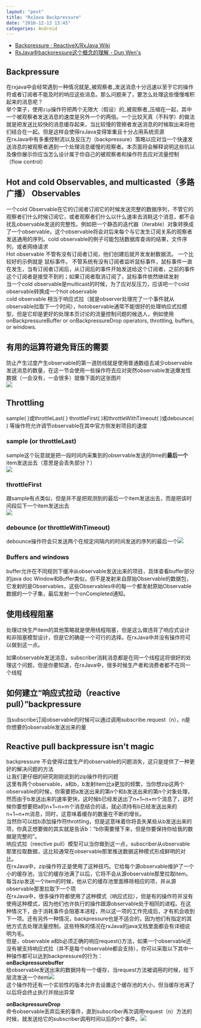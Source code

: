 ```yaml
---
layout: "post"
title: "RxJava Backpressure"
date: "2016-12-13 13:45"
categories: Android
---
```


- [Backpressure · ReactiveX/RxJava Wiki](https://github.com/ReactiveX/RxJava/wiki/Backpressure)
- [RxJava中backpressure这个概念的理解 - Dun Wen's](http://www.dundunwen.com/article/275b1d92-f9da-4bb8-b111-3aa8a6ace245.html)

## Backpressure

在rxjava中会经常遇到一种情况就是_被观察者_发送消息十分迅速以至于它的操作符或者订阅者不能及时的响应这些消息。那么问题来了，要怎么处理这些慢慢堆积起来的消息呢？  
举个栗子，使用`zip`操作符把两个无限大（假设）的_被观察者_压缩在一起，其中一个被观察者发送消息的速度是另外一个的两倍。一个比较天真（不科学）的做法就是把发送比较快的消息缓存起来，当比较慢的管擦者发送消息的时候取出来将他们结合在一起。但是这样会使得rxJava变得笨重且十分占用系统资源  
在rxJava中有多重控制流以及反压力（backpressure）策略以应对当一个快速发送消息的被观察者遇到一个处理消息缓慢的观察者。本页面将会解释说明这些坑以及像你展示你应当怎么设计属于你自己的被观察者和操作符去应对流量控制（flow control）

## Hot and cold Observables, and multicasted（多路广播） Observables

一个cold Observable在它的订阅者订阅它的时候发送完整的数据序列，不管它的观察者们什么时候订阅它，或者观察者们什么以什么速率去消耗这个消息，都不会扰乱observable发送的完整性。例如把一个静态的迭代器（iterable）对象转换成了一个observable，这个observable将会对后来每个与它发生订阅关系的观察者发送通用的序列。cold observable的例子可能包括数据库查询的结果，文件序列，或者网络请求  
Hot observable 不管有没有订阅者订阅，他们创建后就开发发射数据流。 一个比较好的示例就是 鼠标事件。 不管系统有没有订阅者监听鼠标事件，鼠标事件一直在发生，当有订阅者订阅后，从订阅后的事件开始发送给这个订阅者，之前的事件这个订阅者是接受不到的；如果订阅者取消订阅了，鼠标事件依然继续发射  
当一个cold observable是multicast的时候，为了应对反压力，应该吧一个cold observable转换成一个hot observable  
cold observable 相当于响应式拉（就是observer处理完了一个事件就从observable拉取下一个时间），hotobservable通常不能很好的处理响应式拉模型，但是它却是更好的处理本页讨论的流量控制问题的候选人，例如使用onBackpressureBuffer or onBackpressureDrop operators, throttling, buffers, or windows.

## 有用的运算符避免背压的需要

防止产生过度产生observable的第一道防线就是使用普通数组去减少observable发送消息的数量，在这一节会使用一些操作符去应对突然observable发送爆发性数据（一会没有，一会很多）就像下面的这张图片  
![](https://raw.githubusercontent.com/wiki/ReactiveX/RxJava/images/rx-operators/bp.bursty.png)

## Throttling

sample( )或throttleLast( ) throttleFirst( )和throttleWithTimeout( )或debounce( ) 等操作符允许调节observable在其中官方侧发射项目的速度

### sample (or throttleLast)

sample这个玩意就是把一段时间内采集到的observable发送的itme的**最后一个**item发送出去（意思是会丢失部分？）  
![](https://raw.githubusercontent.com/wiki/ReactiveX/RxJava/images/rx-operators/bp.sample.png)

### throttleFirst

跟sample有点类似，但是并不是把观测到的最后一个item发送出去，而是把该时间段后下一个item发送出去  
![](https://raw.githubusercontent.com/wiki/ReactiveX/RxJava/images/rx-operators/bp.throttleFirst.png)

### debounce (or throttleWithTimeout)

debounce操作符会只发送两个在规定间隔内的时间发送的序列的最后一个![](https://raw.githubusercontent.com/wiki/ReactiveX/RxJava/images/rx-operators/bp.debounce.png)

### Buffers and windows

buffer允许在不同规则下缓冲从observable发送出来的项目，具体查看buffer部分的java doc
Window和Buffer类似，但不是发射来自原始Observable的数据包，它发射的是Observables，这些Observables中的每一个都发射原始Observable数据的一个子集，最后发射一个onCompleted通知。

## 使用线程阻塞

处理过快生产item的其他策略就是使用线程阻塞，但是这么做违背了响应式设计和非阻塞模型设计，但是它的确是一个可行的选择。在rxJava中并没有操作符可以做到这一点。

如果observable发送消息，subscriber消耗消息都是在同一个线程这将很好的处理这个问题，但是你要知道，在rxJava中，很多时候生产者和消费者都不在同一个线程

## 如何建立“响应式拉动（reactive pull）”backpressure

当subscribe订阅observable的时候可以通过调用subscribe.request（n），n是你想要的observable发送出来的量

## Reactive pull backpressure isn't magic

backpressure 不会使得过度生产的observable的问题消失，这只是提供了一种更好的解决问题的方法  
让我们更仔细的研究刚刚说到的zip操作符的问题  
这里有两个observable，a和b，b发射item比a更加的频繁，当你想zip这两个observable的时候，你需要把a发送出来的第n个和b发送出来的第n个对象处理，然而由于b发送出来的速率更快，这时候b已经发送出了n+1~n+m个消息了，这时候你要想要把a的n+1~n+m个消息结合的话，就必须持有b已经发送出来的n+1~n+m消息，同时，这意味着缓存的数量在不断的增长。  
当然你可以给b添加操作符throttling，但是这意味着你将丢失某些从b发送出来的项，你真正想要做的其实就是告诉b：“b你需要慢下来，但是你要保持你给我的数据是完整的”。  
响应式拉（reective pull）模型可以当你做到这一点，subscriber从observable那里拉取数据，这比较通常在observable那里推送数据这种模式形成鲜明的对比。  
在rxJava中，zip操作符正是使用了这种技巧。它给每个源observable维护了一个小的缓存池，当它的缓存池满了以后，它将不会从源observable那里拉取item。每当zip发送一个item的时候，他从它的缓存池里面移除相应的项，并从源observable那里拉取下一个项  
在rxJava中，很多操作符都使用了这种模式（响应式拉），但是有的操作符并没有使用这种模式，因为他们也许执行的操作跟源observable处于相同的进程。在这种情况下，由于消耗事件会阻塞本进程，所以这一项的工作完成后，才有机会收到下一项。还有另外一种情况，backpressure也是不适合的，因为他们有指定的其他方式去处理流量控制，这些特殊的情况在rxJava的java文档里面都会有详细说明为毛。  
但是，observable a和b必须正确的响应request()方法，如果一个observable还没有被支持响应式拉（并不是每个observable都会支持），你可以采取以下其中一种操作都可以达到backpressure的行为：  
**onBackpressurebuffer**  
给observable发送出来的数据持有一个缓存，当request方法被调用的时候，给下层流发送一个item![](https://raw.githubusercontent.com/wiki/ReactiveX/RxJava/images/rx-operators/bp.obp.buffer.png)  
这个操作符还有一个实验性的版本允许去设置这个缓存池的大小，但当缓存池满了以后将会终止执行并抛出异常

**onBackpressureDrop**  
命令observable丢弃后来的事件，直到subscriber再次调用request（n）方法的时候，就发送给它的subscriber调用时间以后的n个事件。![](https://raw.githubusercontent.com/wiki/ReactiveX/RxJava/images/rx-operators/bp.obp.drop.png)
